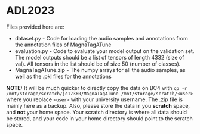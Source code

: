 # ADL2023

Files provided here are:
 - dataset.py    - Code for loading the audio samples and annotations from the annotation files of MagnaTagATune
 - evaluation.py - Code to evaluate your model output on the validation set. The model outputs should be a list of tensors of length 4332 (size of val). All tensors in the list should be of size 50 (number of classes).
 - MagnaTagATune.zip - The numpy arrays for all the audio samples, as well as the .pkl files for the annotations

**NOTE:** It will be much quicker to directly copy the data on BC4 with `cp -r /mnt/storage/scratch/jc17360/MagnaTagATune /mnt/storage/scratch/<user>` where you replace `<user>` with your university username. The .zip file is mainly here as a backup. Also, please store
the data in you **scratch** space, and **not** your home space. Your scratch directory is where all data should be stored, and your code in your home directory should point to the scratch space.
